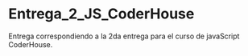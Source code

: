 # Entrega_2_JS_CoderHouse
Entrega correspondiendo a la 2da entrega para el curso de javaScript CoderHouse.
